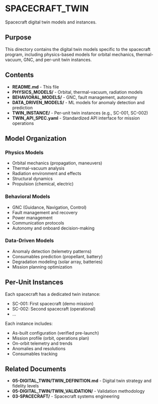 # SPACECRAFT_TWIN

Spacecraft digital twin models and instances.

## Purpose

This directory contains the digital twin models specific to the spacecraft program, including physics-based models for orbital mechanics, thermal-vacuum, GNC, and per-unit twin instances.

## Contents

- **README.md** - This file
- **PHYSICS_MODELS/** - Orbital, thermal-vacuum, radiation models
- **BEHAVIORAL_MODELS/** - GNC, fault management, autonomy
- **DATA_DRIVEN_MODELS/** - ML models for anomaly detection and prediction
- **TWIN_INSTANCE/** - Per-unit twin instances (e.g., SC-001, SC-002)
- **TWIN_API_SPEC.yaml** - Standardized API interface for mission operations

## Model Organization

### Physics Models
- Orbital mechanics (propagation, maneuvers)
- Thermal-vacuum analysis
- Radiation environment and effects
- Structural dynamics
- Propulsion (chemical, electric)

### Behavioral Models
- GNC (Guidance, Navigation, Control)
- Fault management and recovery
- Power management
- Communication protocols
- Autonomy and onboard decision-making

### Data-Driven Models
- Anomaly detection (telemetry patterns)
- Consumables prediction (propellant, battery)
- Degradation modeling (solar array, batteries)
- Mission planning optimization

## Per-Unit Instances

Each spacecraft has a dedicated twin instance:
- SC-001: First spacecraft (demo mission)
- SC-002: Second spacecraft (operational)
- ...

Each instance includes:
- As-built configuration (verified pre-launch)
- Mission profile (orbit, operations plan)
- On-orbit telemetry and trends
- Anomalies and resolutions
- Consumables tracking

## Related Documents

- **05-DIGITAL_TWIN/TWIN_DEFINITION.md** - Digital twin strategy and fidelity levels
- **05-DIGITAL_TWIN/TWIN_VALIDATION/** - Validation methodology
- **03-SPACECRAFT/** - Spacecraft systems engineering
